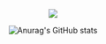 <div align=center>
<img src="https://capsule-render.vercel.app/api?type=wave&color=auto&height=300&section=header&text=capsule%20render&fontSize=90" />

![Anurag's GitHub stats](https://github-readme-stats.vercel.app/api?username=chlvhksl&show_icons=true&theme=radical)
</div>
